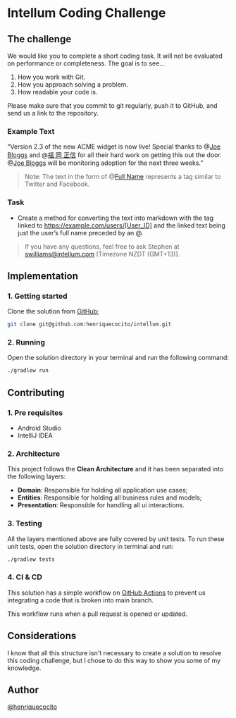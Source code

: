 # Intellum Coding Challenge

## The challenge

We would like you to complete a short coding task. It will not be evaluated on performance or completeness. The goal is to see...

1. How you work with Git.
2. How you approach solving a problem.
3. How readable your code is.

Please make sure that you commit to git regularly, push it to GitHub, and send us a link to the repository.

### Example Text

“Version 2.3 of the new ACME widget is now live! Special thanks to @[Joe Bloggs](567) and @[福 岡 正信](123) for all their hard work on getting this out the door. @[Joe Bloggs](567) will be monitoring adoption for the next three weeks.”
> Note: The text in the form of @[Full Name](User_ID) represents a tag similar to Twitter and Facebook.

### Task
- Create a method for converting the text into markdown with the tag linked to https://example.com/users/[User_ID] and the linked text being just the user’s full name preceded by an @.

> If you have any questions, feel free to ask Stephen at swilliams@intellum.com (Timezone NZDT (GMT+13)).

## Implementation

### 1. Getting started

Clone the solution from [GitHub](https://github.com/henriquecocito);

```bash
git clone git@github.com:henriquecocito/intellum.git
```

### 2. Running
Open the solution directory in your terminal and run the following command:

```bash
./gradlew run
```
	
## Contributing

### 1. Pre requisites

- Android Studio
- IntelliJ IDEA

### 2. Architecture

This project follows the **Clean Architecture** and it has been separated into the following layers:

- **Domain**: Responsible for holding all application use cases;
- **Entities**: Responsible for holding all business rules and models;
- **Presentation**: Responsible for handling all ui interactions.

### 3. Testing

All the layers mentioned above are fully covered by unit tests.
To run these unit tests, open the solution directory in terminal and run:

```bash
./gradlew tests
```

### 4. CI & CD
This solution has a simple workflow on [GitHub Actions](https://github.com/henriquecocito/intellum/actions) to prevent us integrating a code that is broken into main branch.

This workflow runs when a pull request is opened or updated.

## Considerations
I know that all this structure isn't necessary to create a solution to resolve this coding challenge, but I chose to do this way to show you some of my knowledge.

## Author
[@henriquecocito](https://github.com/henriquecocito)